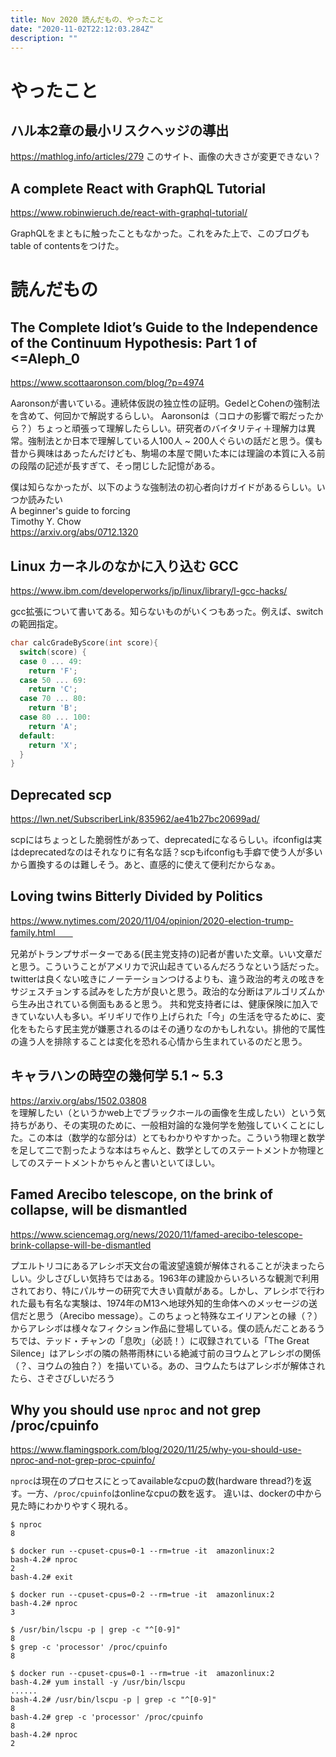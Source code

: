```yaml
---
title: Nov 2020 読んだもの、やったこと
date: "2020-11-02T22:12:03.284Z"
description: ""
---
```


# やったこと
## ハル本2章の最小リスクヘッジの導出
https://mathlog.info/articles/279
このサイト、画像の大きさが変更できない？

## A complete React with GraphQL Tutorial
https://www.robinwieruch.de/react-with-graphql-tutorial/  

GraphQLをまともに触ったこともなかった。これをみた上で、このブログもtable of contentsをつけた。

# 読んだもの


## The Complete Idiot’s Guide to the Independence of the Continuum Hypothesis: Part 1 of <=Aleph_0
https://www.scottaaronson.com/blog/?p=4974  

Aaronsonが書いている。連続体仮説の独立性の証明。GedelとCohenの強制法を含めて、何回かで解説するらしい。 Aaronsonは（コロナの影響で暇だったから？）ちょっと頑張って理解したらしい。研究者のバイタリティ＋理解力は異常。強制法とか日本で理解している人100人 ~ 200人ぐらいの話だと思う。僕も昔から興味はあったんだけども、駒場の本屋で開いた本には理論の本質に入る前の段階の記述が長すぎて、そっ閉じした記憶がある。

僕は知らなかったが、以下のような強制法の初心者向けガイドがあるらしい。いつか読みたい  
A beginner's guide to forcing  
Timothy Y. Chow  
https://arxiv.org/abs/0712.1320


## Linux カーネルのなかに入り込む GCC
https://www.ibm.com/developerworks/jp/linux/library/l-gcc-hacks/  

gcc拡張について書いてある。知らないものがいくつもあった。例えば、switchの範囲指定。
```c
char calcGradeByScore(int score){
  switch(score) {
  case 0 ... 49:
    return 'F';
  case 50 ... 69:
    return 'C';
  case 70 ... 80:
    return 'B';
  case 80 ... 100:
    return 'A';
  default:
    return 'X';
  }
}
```

## Deprecated scp
https://lwn.net/SubscriberLink/835962/ae41b27bc20699ad/

scpにはちょっとした脆弱性があって、deprecatedになるらしい。ifconfigは実はdeprecatedなのはそれなりに有名な話？scpもifconfigも手癖で使う人が多いから置換するのは難しそう。あと、直感的に使えて便利だからなぁ。

## Loving twins Bitterly Divided by Politics 
 https://www.nytimes.com/2020/11/04/opinion/2020-election-trump-family.html　　

兄弟がトランプサポーターである(民主党支持の)記者が書いた文章。いい文章だと思う。こういうことがアメリカで沢山起きているんだろうなという話だった。twitterは良くない呟きにノーテーションつけるよりも、違う政治的考えの呟きをサジェスチョンする試みをした方が良いと思う。政治的な分断はアルゴリズムから生み出されている側面もあると思う。
共和党支持者には、健康保険に加入できていない人も多い。ギリギリで作り上げられた「今」の生活を守るために、変化をもたらす民主党が嫌悪されるのはその通りなのかもしれない。排他的で属性の違う人を排除することは変化を恐れる心情から生まれているのだと思う。

## キャラハンの時空の幾何学 5.1 ~ 5.3
https://arxiv.org/abs/1502.03808  
を理解したい（というかweb上でブラックホールの画像を生成したい）という気持ちがあり、その実現のために、一般相対論的な幾何学を勉強していくことにした。この本は（数学的な部分は）とてもわかりやすかった。こういう物理と数学を足して二で割ったような本はちゃんと、数学としてのステートメントか物理としてのステートメントかちゃんと書いといてほしい。

## Famed Arecibo telescope, on the brink of collapse, will be dismantled
https://www.sciencemag.org/news/2020/11/famed-arecibo-telescope-brink-collapse-will-be-dismantled  

プエルトリコにあるアレシボ天文台の電波望遠鏡が解体されることが決まったらしい。少しさびしい気持ちではある。1963年の建設からいろいろな観測で利用されており、特にパルサーの研究で大きい貢献がある。しかし、アレシボで行われた最も有名な実験は、1974年のM13ヘ地球外知的生命体へのメッセージの送信だと思う（Arecibo message）。このちょっと特殊なエイリアンとの縁（？）からアレシボは様々なフィクション作品に登場している。僕の読んだことあるうちでは、テッド・チャンの「息吹」（必読！）に収録されている「The Great Silence」はアレシボの隣の熱帯雨林にいる絶滅寸前のヨウムとアレシボの関係（？、ヨウムの独白？）を描いている。あの、ヨウムたちはアレシボが解体されたら、さぞさびしいだろう

## Why you should use `nproc` and not grep /proc/cpuinfo
https://www.flamingspork.com/blog/2020/11/25/why-you-should-use-nproc-and-not-grep-proc-cpuinfo/  

`nproc`は現在のプロセスにとってavailableなcpuの数(hardware thread?)を返す。一方、`/proc/cpuinfo`はonlineなcpuの数を返す。
違いは、dockerの中から見た時にわかりやすく現れる。
```
$ nproc
8

$ docker run --cpuset-cpus=0-1 --rm=true -it  amazonlinux:2
bash-4.2# nproc
2
bash-4.2# exit

$ docker run --cpuset-cpus=0-2 --rm=true -it  amazonlinux:2
bash-4.2# nproc
3
```
```
$ /usr/bin/lscpu -p | grep -c "^[0-9]"
8
$ grep -c 'processor' /proc/cpuinfo 
8

$ docker run --cpuset-cpus=0-1 --rm=true -it  amazonlinux:2
bash-4.2# yum install -y /usr/bin/lscpu
......
bash-4.2# /usr/bin/lscpu -p | grep -c "^[0-9]"
8
bash-4.2# grep -c 'processor' /proc/cpuinfo 
8
bash-4.2# nproc
2
```
